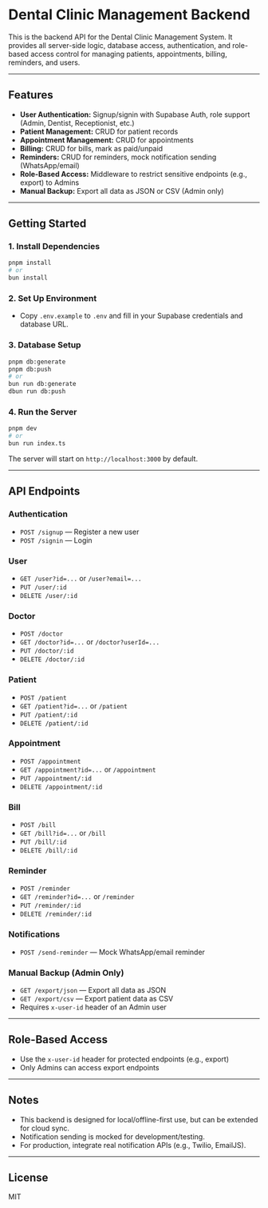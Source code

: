 # Dental Clinic Management Backend

This is the backend API for the Dental Clinic Management System. It provides all server-side logic, database access, authentication, and role-based access control for managing patients, appointments, billing, reminders, and users.

---

## Features

- **User Authentication:** Signup/signin with Supabase Auth, role support (Admin, Dentist, Receptionist, etc.)
- **Patient Management:** CRUD for patient records
- **Appointment Management:** CRUD for appointments
- **Billing:** CRUD for bills, mark as paid/unpaid
- **Reminders:** CRUD for reminders, mock notification sending (WhatsApp/email)
- **Role-Based Access:** Middleware to restrict sensitive endpoints (e.g., export) to Admins
- **Manual Backup:** Export all data as JSON or CSV (Admin only)

---

## Getting Started

### 1. Install Dependencies

```bash
pnpm install
# or
bun install
```

### 2. Set Up Environment

- Copy `.env.example` to `.env` and fill in your Supabase credentials and database URL.

### 3. Database Setup

```bash
pnpm db:generate
pnpm db:push
# or
bun run db:generate
dbun run db:push
```

### 4. Run the Server

```bash
pnpm dev
# or
bun run index.ts
```

The server will start on `http://localhost:3000` by default.

---

## API Endpoints

### **Authentication**
- `POST /signup` — Register a new user
- `POST /signin` — Login

### **User**
- `GET /user?id=...` or `/user?email=...`
- `PUT /user/:id`
- `DELETE /user/:id`

### **Doctor**
- `POST /doctor`
- `GET /doctor?id=...` or `/doctor?userId=...`
- `PUT /doctor/:id`
- `DELETE /doctor/:id`

### **Patient**
- `POST /patient`
- `GET /patient?id=...` or `/patient`
- `PUT /patient/:id`
- `DELETE /patient/:id`

### **Appointment**
- `POST /appointment`
- `GET /appointment?id=...` or `/appointment`
- `PUT /appointment/:id`
- `DELETE /appointment/:id`

### **Bill**
- `POST /bill`
- `GET /bill?id=...` or `/bill`
- `PUT /bill/:id`
- `DELETE /bill/:id`

### **Reminder**
- `POST /reminder`
- `GET /reminder?id=...` or `/reminder`
- `PUT /reminder/:id`
- `DELETE /reminder/:id`

### **Notifications**
- `POST /send-reminder` — Mock WhatsApp/email reminder

### **Manual Backup (Admin Only)**
- `GET /export/json` — Export all data as JSON
- `GET /export/csv` — Export patient data as CSV
- Requires `x-user-id` header of an Admin user

---

## Role-Based Access

- Use the `x-user-id` header for protected endpoints (e.g., export)
- Only Admins can access export endpoints

---

## Notes
- This backend is designed for local/offline-first use, but can be extended for cloud sync.
- Notification sending is mocked for development/testing.
- For production, integrate real notification APIs (e.g., Twilio, EmailJS).

---

## License
MIT
